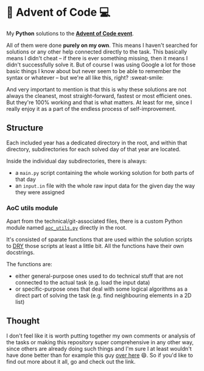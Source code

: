 # :sparkler: Advent of Code :computer:
My **Python** solutions to the **[Advent of Code event](https://adventofcode.com/)**.

All of them were done **purely on my own**. This means I haven't searched for solutions or any other help connected directly to the task. This basically means I didn't cheat – if there is ever something missing, then it means I didn't successfully solve it. But of course I was using Google a lot for those basic things I know about but never seem to be able to remember the syntax or whatever – but we're all like this, right? :sweat-smile:

And very important to mention is that this is why these solutions are not always the cleanest, most straight-forward, fastest or most efficient ones. But they're 100% working and that is what matters. At least for me, since I really enjoy it as a part of the endless process of self-improvement.

## Structure
Each included year has a dedicated directory in the root, and within that directory, subdirectories for each solved day of that year are located.

Inside the individual day subdirectories, there is always:
* a `main.py` script containing the whole working solution for both parts of that day
* an `input.in` file with the whole raw input data for the given day the way they were assigned

### AoC utils module
Apart from the technical/git-associated files, there is a custom Python module named [`aoc_utils.py`](/aoc_utils.py) directly in the root.

It's consisted of sparate functions that are used within the solution scripts to [DRY](https://en.wikipedia.org/wiki/Don%27t_repeat_yourself) those scripts at least a little bit. All the functions have their own docstrings.

The functions are:
* either general-purpose ones used to do technical stuff that are not connected to the actual task (e.g. load the input data)
* or specific-purpose ones that deal with some logical algorithms as a direct part of solving the task (e.g. find neighbouring elements in a 2D list)

## Thought
I don't feel like it is worth putting together my own comments or analysis of the tasks or making this repository super comprehensive in any other way, since others are already doing such things and I'm sure I at least wouldn't have done better than for example this guy [over here](https://github.com/mebeim/aoc) :smile:. So if you'd like to find out more about it all, go and check out the link.